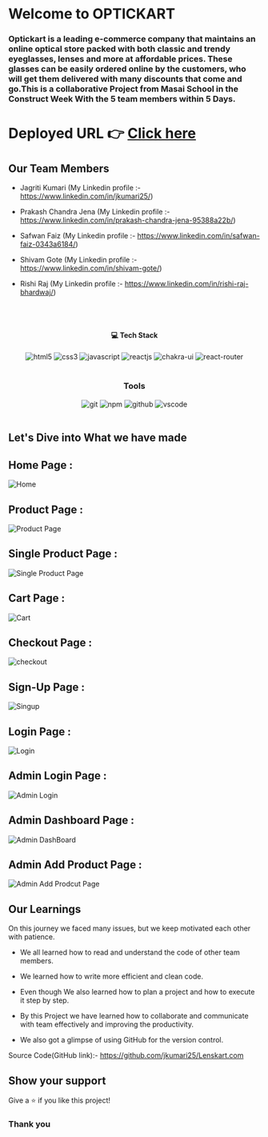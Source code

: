 # Welcome to OPTICKART
<h3>Optickart is a leading e-commerce company that maintains an online optical store packed with both classic and trendy eyeglasses, lenses and more at affordable prices. These glasses can be easily ordered online by the customers, who will get them delivered with many discounts that come and go.This is a collaborative Project from Masai School in the Construct Week With the 5 team members within 5 Days.
</h3>

# Deployed URL 👉 [Click here](https://fascinating-cajeta-e3c16d.netlify.app/) 

## Our Team Members
- Jagriti Kumari (My Linkedin profile :-https://www.linkedin.com/in/jkumari25/)

- Prakash Chandra Jena (My Linkedin profile :- https://www.linkedin.com/in/prakash-chandra-jena-95388a22b/)

- Safwan Faiz (My Linkedin profile :- https://www.linkedin.com/in/safwan-faiz-0343a6184/)

- Shivam Gote (My Linkedin profile :- https://www.linkedin.com/in/shivam-gote/)

- Rishi Raj (My Linkedin profile :- https://www.linkedin.com/in/rishi-raj-bhardwaj/)
<br/>


<br/>
<h4 align="center">💻 Tech Stack</h4>
 <div align="center">
 <img src="https://img.shields.io/badge/html5-%23E34F26.svg?style=for-the-badge&logo=html5&logoColor=white" align="center" alt="html5">
 <img src = "https://img.shields.io/badge/css3-%231572B6.svg?style=for-the-badge&logo=css3&logoColor=white" align="center" alt="css3">
 <img src="https://img.shields.io/badge/javascript-%23323330.svg?style=for-the-badge&logo=javascript&logoColor=%23F7DF1E"  align="center" alt="javascript" />
 <img src="https://img.shields.io/badge/React-20232A?style=for-the-badge&logo=react&logoColor=61DAFB"  align="center" alt="reactjs" />
   <img src = "https://img.shields.io/badge/chakra ui-%234ED1C5.svg?style=for-the-badge&logo=chakraui&logoColor=white" align="center" alt="chakra-ui"/>
  <img src="https://img.shields.io/badge/React_Router-CA4245?style=for-the-badge&logo=react-router&logoColor=white"  align="center" alt="react-router" />
</div>
<br/>



<div align="center"><h3 align="center">Tools</h3> 
   <img src="https://img.shields.io/badge/netlify-%23000000.svg?style=for-the-badge&logo=netlify&logoColor=#00C7B7" align="center" alt="git"/>
  <img src = "https://img.shields.io/badge/NPM-%23000000.svg?style=for-the-badge&logo=npm&logoColor=white" align="center" alt="npm">
  <img src="https://img.shields.io/badge/GitHub-100000?style=for-the-badge&logo=github&logoColor=white"  align="center" alt="github"/>
   <img src="https://img.shields.io/badge/Visual%20Studio-5C2D91.svg?style=for-the-badge&logo=visual-studio&logoColor=white"  align="center" alt="vscode"/>
    
      
</div>
<br/>



## Let's Dive into What we have made

## Home Page :
![Home](https://user-images.githubusercontent.com/104616395/221775179-41227045-f974-466e-b23d-4bb661dfdc8a.png)

## Product Page :

![Product Page](https://user-images.githubusercontent.com/104616395/221775264-f6901648-c2a1-4358-961d-31e06e58201f.png)

## Single Product Page :
![Single Product Page](https://user-images.githubusercontent.com/104616395/221775331-5eca4502-e27a-4cfc-bea5-59122fcbee1d.png)

## Cart Page :
![Cart](https://user-images.githubusercontent.com/104616395/221775391-7d6bcf9f-9d19-46ad-a337-ea68b62c6f31.png)

## Checkout Page :
![checkout](https://user-images.githubusercontent.com/104616395/221775480-dcd4e650-ee4a-416d-8214-68816f21ce19.png)

## Sign-Up Page :
![Singup](https://user-images.githubusercontent.com/104616395/221775627-5c5abc7d-de63-4d9b-84ba-6982586a712f.png)

## Login Page :
![Login](https://user-images.githubusercontent.com/104616395/221775677-aaa76f49-9af7-4e28-a72d-8e56d29beafc.png)

## Admin Login Page :
![Admin Login](https://user-images.githubusercontent.com/104616395/221775737-ed08ab2e-033a-4d4b-a044-74b3e96a9342.png)

## Admin Dashboard Page :
![Admin DashBoard](https://user-images.githubusercontent.com/104616395/221775805-b0e2d7e3-ab0c-49f4-b1ae-aa39ce566a24.png)

## Admin  Add Product Page :
![Admin Add Prodcut Page](https://user-images.githubusercontent.com/104616395/221775863-1dd217b2-dc8f-436e-b3de-915211e5c019.png)










## Our Learnings
On this journey we faced many issues, but we keep motivated each other with patience. 

- We all learned how to read and understand the code of other team members.

- We learned how to write more efficient and clean code.

- Even though  We also learned how to plan a project and how to execute it step by step.

- By this Project we have learned how to collaborate and communicate with team effectively and improving the productivity.

- We also got a glimpse of using GitHub for the version control.

Source Code(GitHub link):- https://github.com/jkumari25/Lenskart.com

## Show your support

Give a ⭐️ if you like this project!

### Thank you

